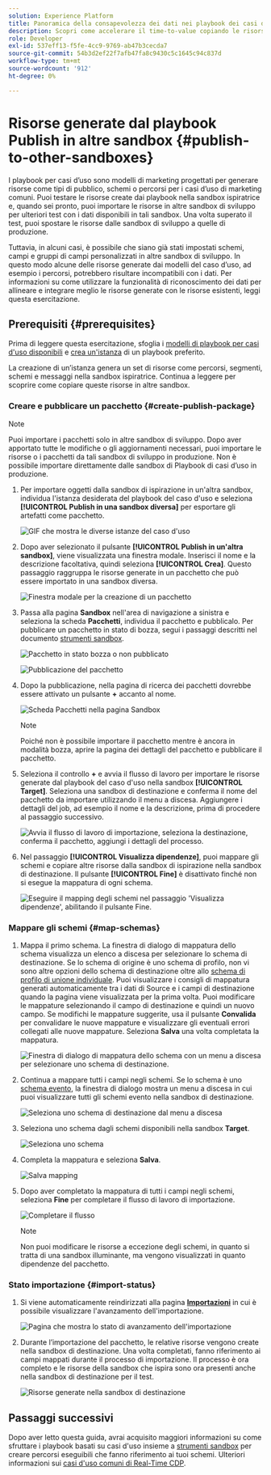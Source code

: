 ```yaml
---
solution: Experience Platform
title: Panoramica della consapevolezza dei dati nei playbook dei casi d’uso
description: Scopri come accelerare il time-to-value copiando le risorse generate nella sandbox end inspirational in altre sandbox.
role: Developer
exl-id: 537eff13-f5fe-4cc9-9769-ab47b3cecda7
source-git-commit: 54b3d2ef22f7afb47fa8c9430c5c1645c94c837d
workflow-type: tm+mt
source-wordcount: '912'
ht-degree: 0%

---
```


# Risorse generate dal playbook Publish in altre sandbox {#publish-to-other-sandboxes}

I playbook per casi d’uso sono modelli di marketing progettati per generare risorse come tipi di pubblico, schemi o percorsi per i casi d’uso di marketing comuni. Puoi testare le risorse create dai playbook nella sandbox ispiratrice e, quando sei pronto, puoi importare le risorse in altre sandbox di sviluppo per ulteriori test con i dati disponibili in tali sandbox. Una volta superato il test, puoi spostare le risorse dalle sandbox di sviluppo a quelle di produzione.

Tuttavia, in alcuni casi, è possibile che siano già stati impostati schemi, campi e gruppi di campi personalizzati in altre sandbox di sviluppo. In questo modo alcune delle risorse generate dai modelli del caso d’uso, ad esempio i percorsi, potrebbero risultare incompatibili con i dati. Per informazioni su come utilizzare la funzionalità di riconoscimento dei dati per allineare e integrare meglio le risorse generate con le risorse esistenti, leggi questa esercitazione.

## Prerequisiti {#prerequisites}

Prima di leggere questa esercitazione, sfoglia i [modelli di playbook per casi d&#39;uso disponibili](/help/use-case-playbooks/playbooks/choose.md#search-and-filter) e [crea un&#39;istanza](/help/use-case-playbooks/playbooks/create-share-reuse.md) di un playbook preferito.

La creazione di un’istanza genera un set di risorse come percorsi, segmenti, schemi e messaggi nella sandbox ispiratrice. Continua a leggere per scoprire come copiare queste risorse in altre sandbox.

### Creare e pubblicare un pacchetto {#create-publish-package}

>[!NOTE]
>
> Puoi importare i pacchetti solo in altre sandbox di sviluppo. Dopo aver apportato tutte le modifiche o gli aggiornamenti necessari, puoi importare le risorse o i pacchetti da tali sandbox di sviluppo in produzione. Non è possibile importare direttamente dalle sandbox di Playbook di casi d’uso in produzione.

1. Per importare oggetti dalla sandbox di ispirazione in un&#39;altra sandbox, individua l&#39;istanza desiderata del playbook del caso d&#39;uso e seleziona **[!UICONTROL Publish in una sandbox diversa]** per esportare gli artefatti come pacchetto.

   ![GIF che mostra le diverse istanze del caso d&#39;uso](/help/use-case-playbooks/assets/playbooks/data-awareness/browse-to-existing-instances-of-playbook.gif)

2. Dopo aver selezionato il pulsante **[!UICONTROL Publish in un&#39;altra sandbox]**, viene visualizzata una finestra modale. Inserisci il nome e la descrizione facoltativa, quindi seleziona **[!UICONTROL Crea]**. Questo passaggio raggruppa le risorse generate in un pacchetto che può essere importato in una sandbox diversa.

   ![Finestra modale per la creazione di un pacchetto](/help/use-case-playbooks/assets/playbooks/data-awareness/create-package-modal.png)

3. Passa alla pagina **Sandbox** nell&#39;area di navigazione a sinistra e seleziona la scheda **Pacchetti**, individua il pacchetto e pubblicalo. Per pubblicare un pacchetto in stato di bozza, segui i passaggi descritti nel documento [strumenti sandbox](/help/sandboxes/ui/sandbox-tooling.md#add-an-object-to-an-existing-package-and-publish).

   ![Pacchetto in stato bozza o non pubblicato](/help/use-case-playbooks/assets/playbooks/data-awareness/draft-mode.png)

   ![Pubblicazione del pacchetto](/help/use-case-playbooks/assets/playbooks/data-awareness/publish-draft.png)

4. Dopo la pubblicazione, nella pagina di ricerca dei pacchetti dovrebbe essere attivato un pulsante **+** accanto al nome.

   ![Scheda Pacchetti nella pagina Sandbox](/help/use-case-playbooks/assets/playbooks/data-awareness/packages.png)

   >[!NOTE]
   >
   > Poiché non è possibile importare il pacchetto mentre è ancora in modalità bozza, aprire la pagina dei dettagli del pacchetto e pubblicare il pacchetto.

5. Seleziona il controllo **+** e avvia il flusso di lavoro per importare le risorse generate dal playbook del caso d&#39;uso nella sandbox **[!UICONTROL Target]**. Seleziona una sandbox di destinazione e conferma il nome del pacchetto da importare utilizzando il menu a discesa. Aggiungere i dettagli del job, ad esempio il nome e la descrizione, prima di procedere al passaggio successivo.

   ![Avvia il flusso di lavoro di importazione, seleziona la destinazione, conferma il pacchetto, aggiungi i dettagli del processo.](/help/use-case-playbooks/assets/playbooks/data-awareness/import-package-import-settings.png)

6. Nel passaggio **[!UICONTROL Visualizza dipendenze]**, puoi mappare gli schemi e copiare altre risorse dalla sandbox di ispirazione nella sandbox di destinazione. Il pulsante **[!UICONTROL Fine]** è disattivato finché non si esegue la mappatura di ogni schema.

   ![Eseguire il mapping degli schemi nel passaggio &#39;Visualizza dipendenze&#39;, abilitando il pulsante Fine.](/help/use-case-playbooks/assets/playbooks/data-awareness/import-package-view-dependencies.png)

### Mappare gli schemi {#map-schemas}

1. Mappa il primo schema. La finestra di dialogo di mappatura dello schema visualizza un elenco a discesa per selezionare lo schema di destinazione. Se lo schema di origine è uno schema di profilo, non vi sono altre opzioni dello schema di destinazione oltre allo [schema di profilo di unione individuale](/help/xdm/classes/individual-profile.md). Puoi visualizzare i consigli di mappatura generati automaticamente tra i dati di Source e i campi di destinazione quando la pagina viene visualizzata per la prima volta. Puoi modificare le mappature selezionando il campo di destinazione e quindi un nuovo campo. Se modifichi le mappature suggerite, usa il pulsante **Convalida** per convalidare le nuove mappature e visualizzare gli eventuali errori collegati alle nuove mappature. Seleziona **Salva** una volta completata la mappatura.

   ![Finestra di dialogo di mappatura dello schema con un menu a discesa per selezionare uno schema di destinazione.](/help/use-case-playbooks/assets/playbooks/data-awareness/map-to-existing-fields.png)

2. Continua a mappare tutti i campi negli schemi. Se lo schema è uno [schema evento](/help/xdm/classes/experienceevent.md), la finestra di dialogo mostra un menu a discesa in cui puoi visualizzare tutti gli schemi evento nella sandbox di destinazione.

   ![Seleziona uno schema di destinazione dal menu a discesa](/help/use-case-playbooks/assets/playbooks/data-awareness/map-to-event-schema.png)

3. Seleziona uno schema dagli schemi disponibili nella sandbox **Target**.

   ![Seleziona uno schema](/help/use-case-playbooks/assets/playbooks/data-awareness/map-to-available-schemas.png)

4. Completa la mappatura e seleziona **Salva**.

   ![Salva mapping](/help/use-case-playbooks/assets/playbooks/data-awareness/map-to-existing-modal.png)

5. Dopo aver completato la mappatura di tutti i campi negli schemi, seleziona **Fine** per completare il flusso di lavoro di importazione.

   ![Completare il flusso](/help/use-case-playbooks/assets/playbooks/data-awareness/complete-flow.png)

   >[!NOTE]
   >
   > Non puoi modificare le risorse a eccezione degli schemi, in quanto si tratta di una sandbox illuminante, ma vengono visualizzati in quanto dipendenze del pacchetto.

### Stato importazione {#import-status}

1. Si viene automaticamente reindirizzati alla pagina [**Importazioni**](/help/sandboxes/ui/sandbox-tooling.md#view-import-details) in cui è possibile visualizzare l&#39;avanzamento dell&#39;importazione.

   ![Pagina che mostra lo stato di avanzamento dell&#39;importazione](/help/use-case-playbooks/assets/playbooks/data-awareness/import-progress.png)

2. Durante l’importazione del pacchetto, le relative risorse vengono create nella sandbox di destinazione. Una volta completati, fanno riferimento ai campi mappati durante il processo di importazione. Il processo è ora completo e le risorse della sandbox che ispira sono ora presenti anche nella sandbox di destinazione per il test.

   ![Risorse generate nella sandbox di destinazione](/help/use-case-playbooks/assets/playbooks/data-awareness/packages.png)

## Passaggi successivi

Dopo aver letto questa guida, avrai acquisito maggiori informazioni su come sfruttare i playbook basati su casi d&#39;uso insieme a [strumenti sandbox](/help/sandboxes/ui/sandbox-tooling.md#monitor-import-jobs-and-view-import-objects-details) per creare percorsi eseguibili che fanno riferimento ai tuoi schemi. Ulteriori informazioni sui [casi d&#39;uso comuni di Real-Time CDP](/help/rtcdp/use-case-guides/intelligent-re-engagement/intelligent-re-engagement.md).
